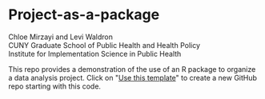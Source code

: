 # Project-as-a-package

Chloe Mirzayi and Levi Waldron \
CUNY Graduate School of Public Health and Health Policy \
Institute for Implementation Science in Public Health

This repo provides a demonstration of the use of an R package to organize a data analysis project. Click on "[Use this template](https://github.com/waldronlab/ProjectAsPackage/generate)" to create a new GitHub repo starting with this code. 
